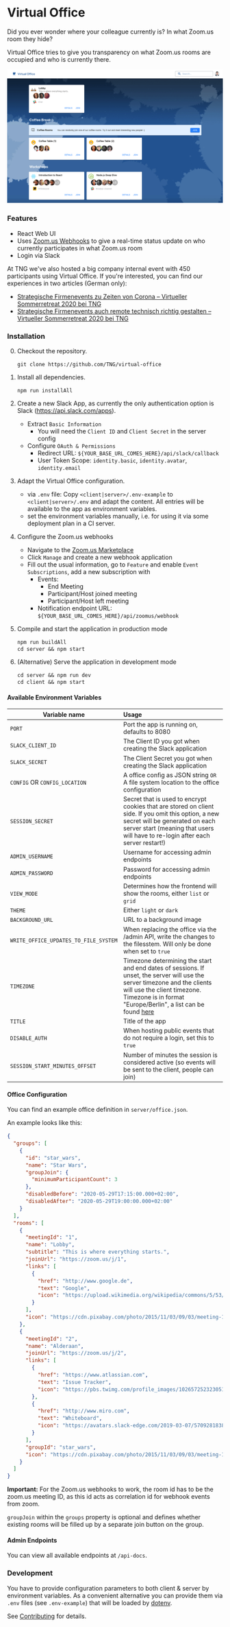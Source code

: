 Virtual Office
===============================

Did you ever wonder where your colleague currently is? In what Zoom.us room they hide?

Virtual Office tries to give you transparency on what Zoom.us rooms are occupied and who is currently there.

![Virtual Office Screenshot](/screenshot.png?raw=true)

### Features

* React Web UI
* Uses [Zoom.us Webhooks](https://marketplace.zoom.us/docs/guides/tools-resources/webhooks) to give a real-time status update on who currently participates in what Zoom.us room
* Login via Slack

At TNG we've also hosted a big company internal event with 450 participants using Virtual Office. If you're interested,
you can find our experiences in two articles (German only):

* [Strategische Firmenevents zu Zeiten von Corona – Virtueller Sommerretreat 2020 bei TNG](https://www.linkedin.com/pulse/strategische-firmenevents-zu-zeiten-von-corona-2020-bei-mueller)
* [Strategische Firmenevents auch remote technisch richtig gestalten – Virtueller Sommerretreat 2020 bei TNG](https://www.linkedin.com/pulse/strategische-firmenevents-auch-remote-technisch-richtig-mueller)


### Installation

0. Checkout the repository.
    ```
    git clone https://github.com/TNG/virtual-office
    ```

0. Install all dependencies.
    ```
    npm run installAll
    ```

0. Create a new Slack App, as currently the only authentication option is Slack (https://api.slack.com/apps).

    * Extract `Basic Information`
      * You will need the `Client ID` and `Client Secret` in the server config
    * Configure `OAuth & Permissions`
      * Redirect URL: `${YOUR_BASE_URL_COMES_HERE}/api/slack/callback`
      * User Token Scope: `identity.basic`, `identity.avatar`, `identity.email`

0. Adapt the Virtual Office configuration.

    * via `.env` file: Copy `<client|server>/.env-example` to `<client|server>/.env` and adapt the content. All entries will be available to the app as environment variables.
    * set the environment variables manually, i.e. for using it via some deployment plan in a CI server.

0. Configure the Zoom.us webhooks

    * Navigate to the [Zoom.us Marketplace](https://marketplace.zoom.us/)
    * Click `Manage` and create a new webhook application
    * Fill out the usual information, go to `Feature` and enable `Event Subscriptions`, add a new subscription with
        * Events:
            * End Meeting
            * Participant/Host joined meeting
            * Participant/Host left meeting
        * Notification endpoint URL: \
            `${YOUR_BASE_URL_COMES_HERE}/api/zoomus/webhook`

0. Compile and start the application in production mode
    ```
    npm run buildAll
    cd server && npm start
    ```

0. (Alternative) Serve the application in development mode
    ```
    cd server && npm run dev
    cd client && npm start
    ```

#### Available Environment Variables

| Variable name                              | Usage
| --------------------                       |:----------------
| `PORT`                                     | Port the app is running on, defaults to 8080
| `SLACK_CLIENT_ID`                          | The Client ID you got when creating the Slack application
| `SLACK_SECRET`                             | The Client Secret you got when creating the Slack application
| `CONFIG` OR `CONFIG_LOCATION`              | A office config as JSON string `OR`<br>A file system location to the office configuration
| `SESSION_SECRET`                           | Secret that is used to encrypt cookies that are stored on client side. If you omit this option, a new secret will be generated on each server start (meaning that users will have to re-login after each server restart!)
| `ADMIN_USERNAME`                           | Username for accessing admin endpoints
| `ADMIN_PASSWORD`                           | Password for accessing admin endpoints
| `VIEW_MODE`                                | Determines how the frontend will show the rooms, either `list` or `grid`
| `THEME`                                    | Either `light` or `dark`
| `BACKGROUND_URL`                           | URL to a background image
| `WRITE_OFFICE_UPDATES_TO_FILE_SYSTEM`      | When replacing the office via the /admin API, write the changes to the filesstem. Will only be done when set to `true`
| `TIMEZONE`                                 | Timezone determining the start and end dates of sessions. If unset, the server will use the server timezone and the clients will use the client timezone. Timezone is in format "Europe/Berlin", a list can be found [here](https://en.wikipedia.org/wiki/List_of_tz_database_time_zones)
| `TITLE`                                    | Title of the app
| `DISABLE_AUTH`                             | When hosting public events that do not require a login, set this to `true`
| `SESSION_START_MINUTES_OFFSET`             | Number of minutes the session is considered active (so events will be sent to the client, people can join)

#### Office Configuration

You can find an example office definition in `server/office.json`.

An example looks like this:

```json
{
  "groups": [
    {
      "id": "star_wars",
      "name": "Star Wars",
      "groupJoin": {
        "minimumParticipantCount": 3
      },
      "disabledBefore": "2020-05-29T17:15:00.000+02:00",
      "disabledAfter": "2020-05-29T19:00:00.000+02:00"
    }
  ],
  "rooms": [
    {
      "meetingId": "1",
      "name": "Lobby",
      "subtitle": "This is where everything starts.",
      "joinUrl": "https://zoom.us/j/1",
      "links": [
        {
          "href": "http://www.google.de",
          "text": "Google",
          "icon": "https://upload.wikimedia.org/wikipedia/commons/5/53/Google_%22G%22_Logo.svg"
        }
      ],
      "icon": "https://cdn.pixabay.com/photo/2015/11/03/09/03/meeting-1019995_960_720.jpg"
    },
    {
      "meetingId": "2",
      "name": "Alderaan",
      "joinUrl": "https://zoom.us/j/2",
      "links": [
        {
          "href": "https://www.atlassian.com",
          "text": "Issue Tracker",
          "icon": "https://pbs.twimg.com/profile_images/1026572523230515200/Qifq4jpS_400x400.jpg"
        },
        {
          "href": "http://www.miro.com",
          "text": "Whiteboard",
          "icon": "https://avatars.slack-edge.com/2019-03-07/570928183895_30458630978ac1eccde9_512.png"
        }
      ],
      "groupId": "star_wars",
      "icon": "https://cdn.pixabay.com/photo/2015/11/03/09/03/meeting-1019995_960_720.jpg"
    }
  ]
}
```
**Important:**
For the Zoom.us webhooks to work, the room id has to be the zoom.us meeting ID, as this id acts as correlation id for webhook events from zoom.

`groupJoin` within the `groups` property is optional and defines whether existing rooms will be filled up by a separate
join button on the group.

#### Admin Endpoints

You can view all available endpoints at `/api-docs`.

### Development

You have to provide configuration parameters to both client & server by environment variables.
As a convenient alternative you can provide them via `.env` files (see `.env-example`) that will be loaded by [dotenv](https://www.npmjs.com/package/dotenv).

See [Contributing](CONTRIBUTING.md) for details.
